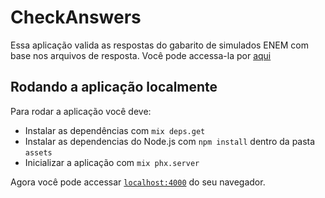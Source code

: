 # CheckAnswers

Essa aplicação valida as respostas do gabarito de simulados ENEM com base nos arquivos de resposta.
Você pode accessa-la por [aqui](https://validadorgabarito.gigalixirapp.com/)

## Rodando a aplicação localmente

Para rodar a aplicação você deve:

  * Instalar as dependências com `mix deps.get`
  * Instalar as dependencias do Node.js com `npm install` dentro da pasta `assets`
  * Inicializar a aplicação com `mix phx.server`

Agora você pode accessar [`localhost:4000`](http://localhost:4000) do seu navegador.
